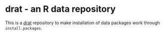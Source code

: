 # drat - an R data repository

This is a [drat](https://eddelbuettel.github.io/drat/) repository to make installation of data packages work through `install.packages`.
